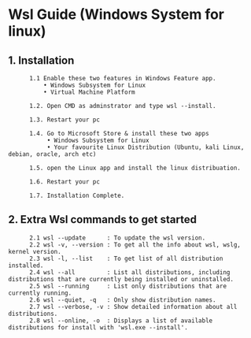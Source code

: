 # Wsl Guide (Windows System for linux)
## 1. Installation   
          1.1 Enable these two features in Windows Feature app.
              • Windows Subsystem for Linux
              • Virtual Machine Platform

          1.2. Open CMD as adminstrator and type wsl --install.

          1.3. Restart your pc

          1.4. Go to Microsoft Store & install these two apps
               • Windows Subsystem for Linux
               • Your favourite Linux Distribution (Ubuntu, kali Linux, debian, oracle, arch etc)

          1.5. open the Linux app and install the linux distribuation.

          1.6. Restart your pc

          1.7. Installation Complete.

## 2. Extra Wsl commands to get started
          2.1 wsl --update      : To update the wsl version.
          2.2 wsl -v, --version : To get all the info about wsl, wslg, kernel version.
          2.3 wsl -l, --list    : To get list of all distribution installed.
          2.4 wsl --all         : List all distributions, including distributions that are currently being installed or uninstalled.
          2.5 wsl --running     : List only distributions that are currently running.
          2.6 wsl --quiet, -q   : Only show distribution names.
          2.7 wsl --verbose, -v : Show detailed information about all distributions.
          2.8 wsl --online, -o  : Displays a list of available distributions for install with 'wsl.exe --install'.
          
